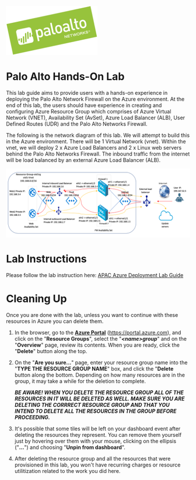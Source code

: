 <img src="../../Images/paloalto.png" width="250">

# Palo Alto  Hands-On Lab

This lab guide aims to provide users with a hands-on experience in deploying the Palo Alto Network Firewall on the Azure environment. At the end of this lab, the users should have experience in creating and configuring Azure Resource Group which comprises of Azure Virtual Network (VNET), Availability Set (AvSet), Azure Load Balancer (ALB), User Defined Routes (UDR) and the Palo Alto Networks Firewall. 

The following is the network diagram of this lab. We will attempt to build this in the Azure environment. There will be 1 Virtual Network (vnet). Within the vnet, we will deploy 2 x Azure Load Balancers and 2 x Linux web servers behind the Palo Alto Networks Firewall. The inbound traffic from the internet will be load balanced by an external Azure Load Balancer (ALB). 

![Lab Diagram](./Images/paloalto-lab-arch.png)

# Lab Instructions
Please follow the lab instruction here: [APAC Azure Deployment Lab Guide](palab.docx)

<a name="CleaningUp"></a>

# Cleaning Up

Once you are done with the lab, unless you want to continue with these resources in Azure you can delete them.

1. In the browser, go to the **<a target="_blank" href="https://portal.azure.com/">Azure Portal</a>** (<a target="_blank" href="https://portal.azure.com/">https://portal.azure.com</a>), and click on the "**Resource Groups**", select the "***&lt;name&gt;group***" and on the "**Overview**" page, review its contents.  When you are ready, click the "**Delete**" button along the top.

1. On the "**Are you sure...**" page, enter your resource group name into the "**TYPE THE RESOURCE GROUP NAME**" box, and click the "**Delete** button along the bottom. Depending on how many resources are in the group, it may take a while for the deletion to complete.

    ***BE AWARE! WHEN YOU DELETE THE RESOURCE GROUP ALL OF THE RESOURCES IN IT WILL BE DELETED AS WELL.  MAKE SURE YOU ARE DELETING THE CORRRECT RESOURCE GROUP AND THAT YOU INTEND TO DELETE ALL THE RESOURCES IN THE GROUP BEFORE PROCEEDING.***

1. It's possible that some tiles will be left on your dashboard event after deleting the resources they represent.  You can remove them yourself just by hovering over them with your mouse, clicking on the ellipsis ("**...**") and choosing "**Unpin from dashboard**".

1. After deleting the resource group and all the resources that were provisioned in this lab, you won't have recurring charges or resource utilitization related to the work you did here.